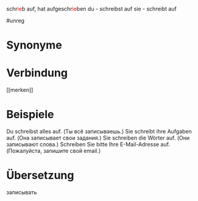 schr<span style="color:red">ie</span>b auf, hat aufgeschr<span style="color:red">ie</span>ben
du - schreibst auf
sie - schreibt auf

#unreg
# Synonyme

# Verbindung 
[[merken]]
# Beispiele
Du schreibst alles auf. (Ты всё записываешь.)
Sie schreibt ihre Aufgaben auf. (Она записывает свои задания.)
Sie schreiben die Wörter auf. (Они записывают слова.)
Schreiben Sie bitte Ihre E-Mail-Adresse auf. (Пожалуйста, запишите свой email.)
# Übersetzung
записывать